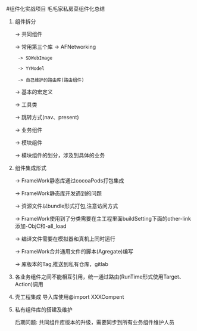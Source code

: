 #组件化实战项目
毛毛家私房菜组件化总结

1. 组件拆分

   -> 共同组件
      
      -> 常用第三个库
        -> AFNetworking
        
        -> SDWebImage
        
        -> YYModel
        
        -> 自己维护的路由库(路由组件)

      -> 基本的宏定义
      
      -> 工具类
      
      -> 跳转方式(nav、present)

   -> 业务组件
   
      -> 模块组件
      
      -> 模块组件的划分，涉及到具体的业务

2. 组件集成形式

   -> FrameWork静态库通过cocoaPods打包集成
   
   -> FrameWork静态库开发遇到的问题
   
     -> 资源文件以bundle形式打包,注意访问方式
     
     -> FrameWork使用到了分类需要在主工程里面buildSetting下面的other-link添加-ObjC和-all_load
     
     -> 编译文件需要在模拟器和真机上同时运行
     
     -> FrameWork合并通用文件的脚本(Agregate)编写
     
     -> 库版本的Tag,推送到私有仓库，gitlab

3. 各业务组件之间不能相互引用，统一通过路由(RunTime形式使用Target、Action)调用

4. 壳工程集成
   导入库使用@import XXXCompent
   

4. 私有组件库的搭建及维护
   
   后期问题:
          共同组件库版本的升级，需要同步到所有业务组件维护人员
